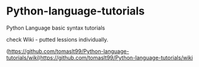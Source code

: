 # Python-language-tutorials

Python Language basic syntax tutorials

check Wiki - putted lessions individually.

(https://github.com/tomaslt99/Python-language-tutorials/wiki)https://github.com/tomaslt99/Python-language-tutorials/wiki
